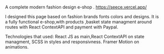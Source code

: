 A complete modern fashion design e-shop .
https://seece.vercel.app/ 

I designed this page based on fashion brands fonts colors and designs.
It is a fully functional e-shop,with products ,basket state managment around routes with React ContextAPI and payment with Paypal.

Technologies that used: 
React JS as main,React ContextAPI on state managment,
SCSS in styles and responsivness.
Framer Motion on animations. 
